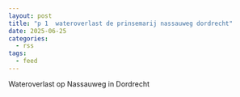 ```yaml
---
layout: post
title: "p 1  wateroverlast de prinsemarij nassauweg dordrecht"
date: 2025-06-25
categories: 
  - rss
tags: 
  - feed
---
```


Wateroverlast op Nassauweg in Dordrecht
